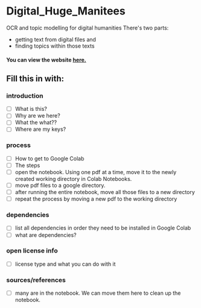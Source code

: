 # Digital_Huge_Manitees
OCR and topic modelling for digital humanities
There's two parts: 
- getting text from digital files and 
- finding topics within those texts

#### You can view the website [here.](https://digitalhugmanitees.github.io/DH_Topic_Workshop/)

## Fill this in with:
### introduction
- [ ] What is this?
- [ ] Why are we here?
- [ ] What the what??
- [ ] Where are my keys?
### process
- [ ] How to get to Google Colab
- [ ] The steps
- [ ] open the notebook. Using one pdf at a time, move it to the newly created working directory in Colab Notebooks. 
- [ ] move pdf files to a google directory. 
- [ ] after running the entire notebook, move all those files to a new directory
- [ ] repeat the process by moving a new pdf to the working directory
### dependencies
- [ ] list all dependencies in order they need to be installed in Google Colab
- [ ] what are dependencies?
### open license info
- [ ] license type and what you can do with it
### sources/references
- [ ] many are in the notebook. We can move them here to clean up the notebook. 
